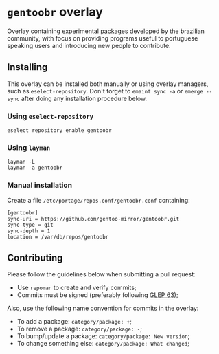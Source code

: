 # `gentoobr` overlay

Overlay containing experimental packages developed by the brazilian community,
with focus on providing programs useful to portuguese speaking users and
introducing new people to contribute.

## Installing

This overlay can be installed both manually or using overlay managers, such as
`eselect-repository`. Don't forget to `emaint sync -a` or `emerge --sync`
after doing any installation procedure below.

### Using `eselect-repository`

```
eselect repository enable gentoobr
```

### Using `layman`

```
layman -L
layman -a gentoobr
```

### Manual installation

Create a file `/etc/portage/repos.conf/gentoobr.conf` containing:
```
[gentoobr]
sync-uri = https://github.com/gentoo-mirror/gentoobr.git
sync-type = git
sync-depth = 1
location = /var/db/repos/gentoobr
```

## Contributing

Please follow the guidelines below when submitting a pull request:

* Use `repoman` to create and verify commits;
* Commits must be signed (preferably following [GLEP 63][glep63]);

Also, use the following name convention for commits in the overlay:

* To add a package: `category/package: +`;
* To remove a package: `category/package: -`;
* To bump/update a package: `category/package: New version`;
* To change something else: `category/package: What changed`;

[glep63]: https://www.gentoo.org/glep/glep-0063.html
